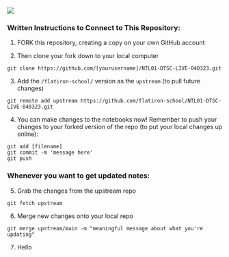 ![](https://media.giphy.com/media/igDIvcIMMGIne/giphy.gif)

### Written Instructions to Connect to This Repository:

1. FORK this repository, creating a copy on your own GitHub account

2. Then clone your fork down to your local computer
```
git clone https://github.com/[yourusername]/NTL01-DTSC-LIVE-040323.git
```

3. Add the `/flatiron-school/` version as the `upstream` (to pull future changes)
```
git remote add upstream https://github.com/flatiron-school/NTL01-DTSC-LIVE-040323.git
```

4. You can make changes to the notebooks now! Remember to push your changes to your forked version of the repo (to put your local changes up online):
```
git add [filename]
git commit -m 'message here'
git push
```

### Whenever you want to get updated notes:

5. Grab the changes from the upstream repo
```
git fetch upstream
```

6. Merge new changes onto your local repo
```
git merge upstream/main -m "meaningful message about what you're updating"
```
7. Hello
